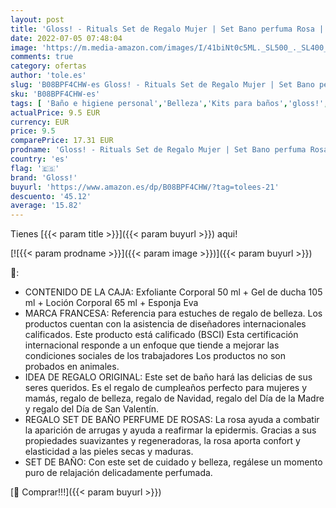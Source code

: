```yaml
---
layout: post
title: 'Gloss! - Rituals Set de Regalo Mujer | Set Bano perfuma Rosa | Regalo Cumpleaños Mujer y Mama | Set Regalo Mujer | Regalo Navidad | Cesta Belleza Cuidado y Bienestar | GIFT BLOOMFIELD'
date: 2022-07-05 07:48:04
image: 'https://m.media-amazon.com/images/I/41biNt0c5ML._SL500_._SL400_.jpg'
comments: true
category: ofertas
author: 'tole.es'
slug: 'B08BPF4CHW-es Gloss! - Rituals Set de Regalo Mujer | Set Bano perfuma...'
sku: 'B08BPF4CHW-es'
tags: [ 'Baño e higiene personal','Belleza','Kits para baños','gloss!','navidad','🇪🇸', ]
actualPrice: 9.5 EUR
currency: EUR
price: 9.5
comparePrice: 17.31 EUR
prodname: 'Gloss! - Rituals Set de Regalo Mujer | Set Bano perfuma Rosa | Regalo Cumpleaños Mujer y Mama | Set Regalo Mujer | Regalo Navidad | Cesta Belleza Cuidado y Bienestar | GIFT BLOOMFIELD'
country: 'es'
flag: '🇪🇸'
brand: 'Gloss!'
buyurl: 'https://www.amazon.es/dp/B08BPF4CHW/?tag=tolees-21'
descuento: '45.12'
average: '15.82'
---
```


Tienes [{{< param title >}}]({{< param buyurl >}}) aqui!

[![{{< param prodname >}}]({{< param image >}})]({{< param buyurl >}})

🔎:

- CONTENIDO DE LA CAJA: Exfoliante Corporal 50 ml + Gel de ducha 105 ml + Loción Corporal 65 ml + Esponja Eva
- MARCA FRANCESA: Referencia para estuches de regalo de belleza. Los productos cuentan con la asistencia de diseñadores internacionales calificados. Este producto está calificado (BSCI) Esta certificación internacional responde a un enfoque que tiende a mejorar las condiciones sociales de los trabajadores Los productos no son probados en animales.
- IDEA DE REGALO ORIGINAL: Este set de baño hará las delicias de sus seres queridos. Es el regalo de cumpleaños perfecto para mujeres y mamás, regalo de belleza, regalo de Navidad, regalo del Día de la Madre y regalo del Día de San Valentín.
- REGALO SET DE BAÑO PERFUME DE ROSAS: La rosa ayuda a combatir la aparición de arrugas y ayuda a reafirmar la epidermis. Gracias a sus propiedades suavizantes y regeneradoras, la rosa aporta confort y elasticidad a las pieles secas y maduras.
- SET DE BAÑO: Con este set de cuidado y belleza, regálese un momento puro de relajación delicadamente perfumada.

[🛒 Comprar!!!]({{< param buyurl >}})

